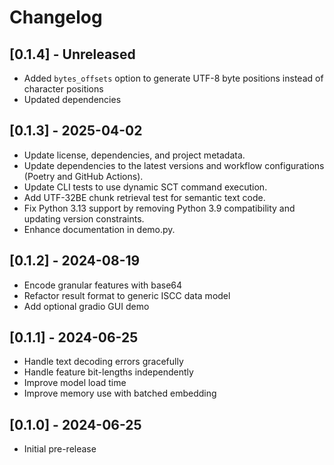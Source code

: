 # Changelog

## [0.1.4] - Unreleased

- Added `bytes_offsets` option to generate UTF-8 byte positions instead of character positions
- Updated dependencies

## [0.1.3] - 2025-04-02

- Update license, dependencies, and project metadata.
- Update dependencies to the latest versions and workflow configurations (Poetry and GitHub Actions).
- Update CLI tests to use dynamic SCT command execution.
- Add UTF-32BE chunk retrieval test for semantic text code.
- Fix Python 3.13 support by removing Python 3.9 compatibility and updating version constraints.
- Enhance documentation in demo.py.

## [0.1.2] - 2024-08-19

- Encode granular features with base64
- Refactor result format to generic ISCC data model
- Add optional gradio GUI demo

## [0.1.1] - 2024-06-25

- Handle text decoding errors gracefully
- Handle feature bit-lengths independently
- Improve model load time
- Improve memory use with batched embedding

## [0.1.0] - 2024-06-25

- Initial pre-release
